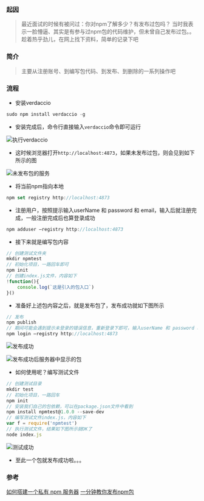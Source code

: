 ### 起因

> 最近面试的时候有被问过：你对npm了解多少？有发布过包吗？ 当时我表示一脸懵逼、其实是有参与过npm包的代码维护，但未曾自己发布过包。。趁着热乎劲儿，在网上找下资料，简单的记录下吧

### 简介

> 主要从注册账号、到编写包代码、到发布、到删除的一系列操作吧

### 流程

+ 安装verdaccio

```javascript
sudo npm install verdaccio -g
```

+ 安装完成后，命令行直接输入`verdaccio`命令即可运行

![执行verdaccio](https://raw.githubusercontent.com/liujinhuan/LearnNotes/master/imgs/执行verdaccio.png)

+ 这时候浏览器打开`http://localhost:4873`，如果未发布过包，则会见到如下所示的图

![未发布包的服务](https://raw.githubusercontent.com/liujinhuan/LearnNotes/master/imgs/未发布包的服务.png)

+ 将当前npm指向本地

```javascript
npm set registry http://localhost:4873
```

+ 注册用户，按照提示输入userName 和 password 和 email，输入后就注册完成，一般注册完成后也算登录成功

```javascript
npm adduser –registry http://localhost:4873
```

+ 接下来就是编写包内容

```javascript
// 创建测试文件夹
mkdir npmtest
// 初始化项目，一路回车即可
npm init 
// 创建index.js文件，内容如下
!function(){
    console.log(`这是引入的包入口`)
}()
```
+ 准备好上述包内容之后，就是发布包了，发布成功就如下图所示

```javascript
// 发布
npm publish
// 期间可能会遇到提示未登录的错误信息，重新登录下即可，输入userName 和 password 和 email
npm login –registry http://localhost:4873
```
![发布成功](https://raw.githubusercontent.com/liujinhuan/LearnNotes/master/imgs/发布成功.png)

![发布成功后服务器中显示的包](https://raw.githubusercontent.com/liujinhuan/LearnNotes/master/imgs/发布成功后服务器中显示的包.png)

+ 如何使用呢？编写测试文件

```javascript
// 创建测试目录
mkdir test
// 初始化项目，一路回车
npm init
// 安装我们自己的包依赖，可以在package.json文件中看到
npm install npmtest@1.0.0 --save-dev
// 编写测试文件index.js，内容如下
var f = require('npmtest')
// 执行测试文件，结果如下图所示就OK了
node index.js
```

![测试成功](https://raw.githubusercontent.com/liujinhuan/LearnNotes/master/imgs/测试成功.png)

+ 至此一个包就发布成功啦。。。

### 参考

[如何搭建一个私有 npm 服务器](http://auan.cn/internet/2010.html)
[一分钟教你发布npm包](https://www.jianshu.com/p/7bba18925fbf)



